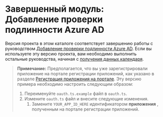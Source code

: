 # <a name="completed-module-add-azure-ad-authentication"></a>Завершенный модуль: Добавление проверки подлинности Azure AD

Версия проекта в этом каталоге соответствует завершению работы с руководством [Добавление проверки подлинности Azure AD](https://docs.microsoft.com/graph/training/angular-tutorial?tutorial-step=3). Если вы используете эту версию проекта, вам необходимо выполнить остальные руководства, начиная с [получения данных календаря](https://docs.microsoft.com/graph/training/angular-tutorial?tutorial-step=4).

> **Примечание:** Предполагается, что вы уже зарегистрировали приложение на портале регистрации приложений, как указано в разделе [Регистрация приложения на портале](https://docs.microsoft.com/graph/tutorials/angular?tutorial-step=2). Эту версию примера необходимо настроить следующим образом:
>
> 1. Переименуйте `oauth.ts.example` файл в `oauth.ts`.
> 1. Измените `oauth.ts` файл и внесите следующие изменения.
>     1. Замените `YOUR_APP_ID_HERE` идентификатором **приложения** , полученным на портале регистрации приложений.
